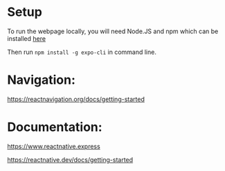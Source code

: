 # Setup
To run the webpage locally, you will need Node.JS and npm which can be installed [here](https://nodejs.org/en/download/)

Then run `npm install -g expo-cli` in command line. 

# Navigation:

https://reactnavigation.org/docs/getting-started

# Documentation:
https://www.reactnative.express

https://reactnative.dev/docs/getting-started